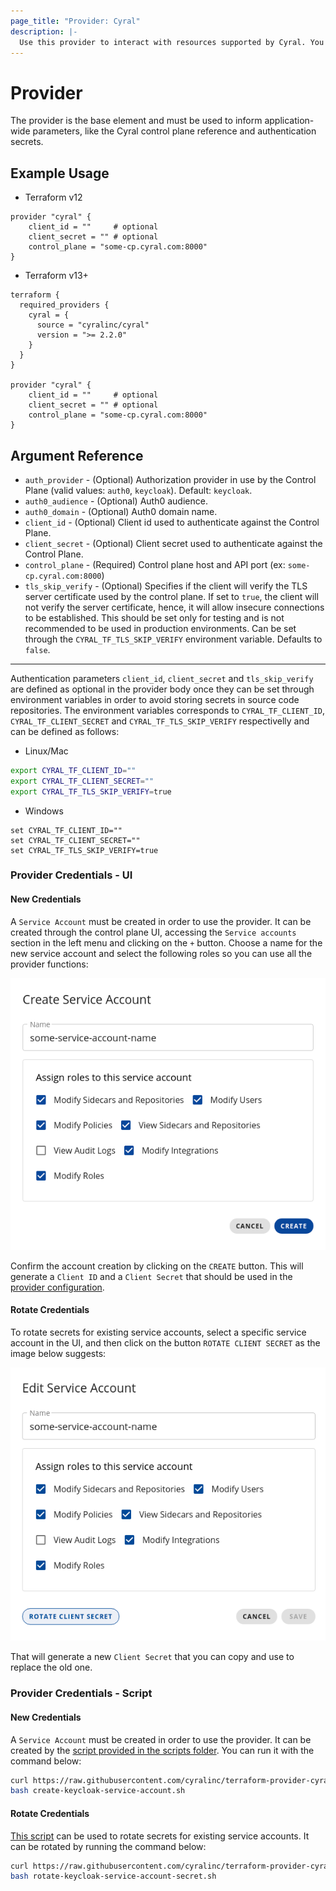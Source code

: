 ```yaml
---
page_title: "Provider: Cyral"
description: |-
  Use this provider to interact with resources supported by Cyral. You must provide proper credentials before you can use it.
---
```


# Provider

The provider is the base element and must be used to inform application-wide
parameters, like the Cyral control plane reference and authentication secrets.

## Example Usage

- Terraform v12

```hcl
provider "cyral" {
    client_id = ""     # optional
    client_secret = "" # optional
    control_plane = "some-cp.cyral.com:8000"
}
```

- Terraform v13+

```hcl
terraform {
  required_providers {
    cyral = {
      source = "cyralinc/cyral"
      version = ">= 2.2.0"
    }
  }
}

provider "cyral" {
    client_id = ""     # optional
    client_secret = "" # optional
    control_plane = "some-cp.cyral.com:8000"
}
```

## Argument Reference

- `auth_provider` - (Optional) Authorization provider in use by the Control Plane (valid values: `auth0`, `keycloak`). Default: `keycloak`.
- `auth0_audience` - (Optional) Auth0 audience.
- `auth0_domain` - (Optional) Auth0 domain name.
- `client_id` - (Optional) Client id used to authenticate against the Control Plane.
- `client_secret` - (Optional) Client secret used to authenticate against the Control Plane.
- `control_plane` - (Required) Control plane host and API port (ex: `some-cp.cyral.com:8000`)
- `tls_skip_verify` - (Optional) Specifies if the client will verify the TLS server certificate used by the control plane. If set to `true`, the client will not verify the server certificate, hence, it will allow insecure connections to be established. This should be set only for testing and is not recommended to be used in production environments. Can be set through the `CYRAL_TF_TLS_SKIP_VERIFY` environment variable. Defaults to `false`.

---

Authentication parameters `client_id`, `client_secret` and `tls_skip_verify` are defined as optional in the provider body once they can be set through environment variables in order to avoid storing secrets in source code repositories. The environment variables corresponds to `CYRAL_TF_CLIENT_ID`, `CYRAL_TF_CLIENT_SECRET` and `CYRAL_TF_TLS_SKIP_VERIFY` respectivelly and can be defined as follows:

- Linux/Mac

```bash
export CYRAL_TF_CLIENT_ID=""
export CYRAL_TF_CLIENT_SECRET=""
export CYRAL_TF_TLS_SKIP_VERIFY=true
```

- Windows

```
set CYRAL_TF_CLIENT_ID=""
set CYRAL_TF_CLIENT_SECRET=""
set CYRAL_TF_TLS_SKIP_VERIFY=true
```

### Provider Credentials - UI

#### New Credentials

A `Service Account` must be created in order to use the provider. It can be created through the control plane UI, accessing the `Service accounts` section in the left menu and clicking on the `+` button. Choose a name for the new service account and select the following roles so you can use all the provider functions:

<img src="https://raw.githubusercontent.com/cyralinc/terraform-provider-cyral/main/docs/images/create_service_account.png">

Confirm the account creation by clicking on the `CREATE` button. This will generate a `Client ID` and a `Client Secret` that should be used in the [provider configuration](#example-usage).

#### Rotate Credentials

To rotate secrets for existing service accounts, select a specific service account in the UI, and then click on the button `ROTATE CLIENT SECRET` as the image below suggests:

<img src="https://raw.githubusercontent.com/cyralinc/terraform-provider-cyral/main/docs/images/rotate_client_secret.png">

That will generate a new `Client Secret` that you can copy and use to replace the old one.

### Provider Credentials - Script

#### New Credentials

A `Service Account` must be created in order to use the provider. It can be created by the [script provided in the scripts folder](../scripts/create-keycloak-service-account.sh). You can run it with the command below:

```bash
curl https://raw.githubusercontent.com/cyralinc/terraform-provider-cyral/main/scripts/create-keycloak-service-account.sh -O
bash create-keycloak-service-account.sh
```

#### Rotate Credentials

[This script](../scripts/rotate-keycloak-service-account-secret.sh) can be used to rotate secrets for existing service accounts. It can be rotated by running the command below:

```bash
curl https://raw.githubusercontent.com/cyralinc/terraform-provider-cyral/main/scripts/rotate-keycloak-service-account-secret.sh -O
bash rotate-keycloak-service-account-secret.sh
```
